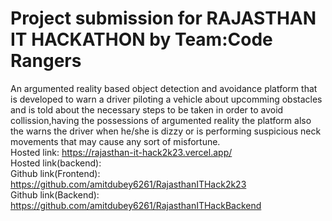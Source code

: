<h1>Project submission for RAJASTHAN IT HACKATHON by Team:Code Rangers</h1>

An argumented reality based object detection and avoidance platform that is developed to warn a driver piloting a vehicle about upcomming obstacles and is told about the necessary steps to be taken in order to avoid collission,having the possessions of argumented reality the platform also the warns the driver when he/she is dizzy or is performing suspicious neck movements that may cause any sort of misfortune.<br>
Hosted link: https://rajasthan-it-hack2k23.vercel.app/<br>
Hosted link(backend):<br>
Github link(Frontend): https://github.com/amitdubey6261/RajasthanITHack2k23<br>
Github link(Backend): https://github.com/amitdubey6261/RajasthanITHackBackend<br>

